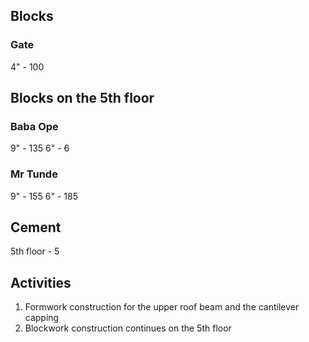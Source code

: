 ## Blocks
### Gate 
4" - 100


## Blocks on the 5th floor
### Baba Ope
9" - 135
6" - 6


### Mr Tunde 
9" - 155
6" - 185


## Cement 
5th floor - 5

## Activities 
1. Formwork construction for the upper roof beam and the cantilever capping
2. Blockwork construction continues on the 5th floor
